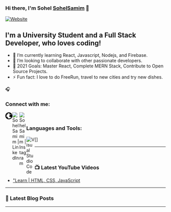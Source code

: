 ### Hi there, I'm Sohel [SohelSamim][website] 👋

[![Website]()](https://linktr.ee/SohelSamimi)

## I'm a University Student and a Full Stack Developer, who loves coding!

- 🌱 I’m currently learning React, Javascript, Nodejs, and Firebase.
- 👯 I’m looking to collaborate with other passionate developers.
- 🥅 2021 Goals: Master React, Complete MERN Stack, Contribute to Open Source Projects.
- ⚡ Fun fact: I love to do FreeRun, travel to new cities and try new dishes.

🎧

### Connect with me:

[<img align="left" alt="SohelSamim.com" width="22px" src="https://raw.githubusercontent.com/iconic/open-iconic/master/svg/globe.svg" />][website]
[<img align="left" alt="SohelSamim | LinkedIn" width="22px" src="https://cdn.jsdelivr.net/npm/simple-icons@v3/icons/linkedin.svg" />][linkedin]
[<img align="left" alt="SohelSamim | Instagram" width="22px" src="https://cdn.jsdelivr.net/npm/simple-icons@v3/icons/instagram.svg" />][instagram]

<br />


### Languages and Tools:

[<img align="left" alt="Visual Studio Code" width="26px" src="https://raw.githubusercontent.com/github/explore/
80688e429a7d4ef2fca1e82350fe8e3517d3494d/topics/visual-studio-code/visual-studio-code.png" />]

---
<br/> 

### 📺 Latest YouTube Videos

<!-- YOUTUBE:START -->

- ["Learn | HTML, CSS, JavaScript](https://www.youtube.com/)

<!-- YOUTUBE:END -->

---

### 📕 Latest Blog Posts

---

[website]: https://linktr.ee/SohelSamimi
[instagram]: https://www.instagram.com/soheile22/
[linkedin]: https://www.linkedin.com/in/sohel-s-b0077b87/
